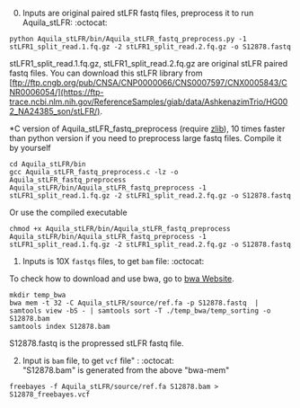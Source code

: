 0. Inputs are original paired stLFR fastq files, preprocess it to run Aquila_stLFR: :octocat: <br />
```
python Aquila_stLFR/bin/Aquila_stLFR_fastq_preprocess.py -1 stLFR1_split_read.1.fq.gz -2 stLFR1_split_read.2.fq.gz -o S12878.fastq
```
stLFR1_split_read.1.fq.gz, stLFR1_split_read.2.fq.gz are original stLFR paired fastq files. You can download this stLFR library from [ftp://ftp.cngb.org/pub/CNSA/CNP0000066/CNS0007597/CNX0005843/CNR0006054/](https://ftp-trace.ncbi.nlm.nih.gov/ReferenceSamples/giab/data/AshkenazimTrio/HG002_NA24385_son/stLFR/).

*C version of Aquila_stLFR_fastq_preprocess (require <a href="https://zlib.net/">zlib</a>), 10 times faster than python version if you need to preprocess large fastq files.
Compile it by yourself
```
cd Aquila_stLFR/bin
gcc Aquila_stLFR_fastq_preprocess.c -lz -o Aquila_stLFR_fastq_preprocess
Aquila_stLFR/bin/Aquila_stLFR_fastq_preprocess -1 stLFR1_split_read.1.fq.gz -2 stLFR1_split_read.2.fq.gz -o S12878.fastq
```
Or use the compiled executable
```
chmod +x Aquila_stLFR/bin/Aquila_stLFR_fastq_preprocess 
Aquila_stLFR/bin/Aquila_stLFR_fastq_preprocess -1 stLFR1_split_read.1.fq.gz -2 stLFR1_split_read.2.fq.gz -o S12878.fastq
```


1. Inputs is 10X `fastqs` files, to get `bam` file: :octocat: <br />

To check how to download and use bwa, go to <a href="http://bio-bwa.sourceforge.net/">bwa Website</a>.
```
mkdir temp_bwa
bwa mem -t 32 -C Aquila_stLFR/source/ref.fa -p S12878.fastq  | samtools view -bS - | samtools sort -T ./temp_bwa/temp_sorting -o S12878.bam 
samtools index S12878.bam
```
S12878.fastq is the propressed stLFR fastq file. 


2. Input is `bam` file, to get `vcf` file" : :octocat: <br />
"S12878.bam" is generated from the above "bwa-mem"

```
freebayes -f Aquila_stLFR/source/ref.fa S12878.bam > S12878_freebayes.vcf 
```
